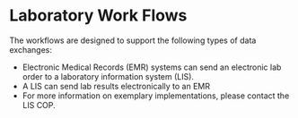 # Laboratory Work Flows

The workflows are designed to support the following types of data exchanges:

* Electronic Medical Records (EMR) systems can send an electronic lab order to a laboratory information system (LIS).
* A LIS can send lab results electronically to an EMR&#x20;
* For more information on exemplary implementations, please contact the LIS COP.

